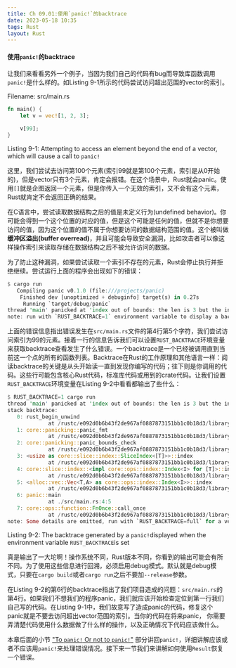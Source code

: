 ```yaml
---
title: Ch 09.01:使用`panic!`的backtrace
date: 2023-05-18 10:35
tags: Rust
layout: Rust
---
```

#### 使用`panic!`的backtrace

让我们来看看另外一个例子，当因为我们自己的代码有bug而导致库函数调用`panic!`是什么样的。如Listing 9-1所示的代码尝试访问超出范围的vector的索引。

Filename: src/main.rs

```rust
fn main() {
    let v = vec![1, 2, 3];

    v[99];
}
```

Listing 9-1: Attempting to access an element beyond the end of a vector, which will cause a call to `panic!`

这里，我们尝试去访问第100个元素(索引99就是第100个元素，索引是从0开始的)，但是vector只有3个元素，肯定会报错。在这个场景中，Rust就会panic。使用`[]`就是企图返回一个元素，但是你传入一个无效的索引，又不会有这个元素，Rust就肯定不会返回正确的结果。

在C语言中，尝试读取数据结构之后的值是未定义行为(undefined behavior)。你可能会得到一个这个位置的对应的值，但是这个可能是任何的值，但就不是你想要访问的值，因为这个位置的值不属于你想要访问的数据结构范围的值。这个被叫做**缓冲区溢出(buffer overread)**，并且可能会导致安全漏洞，比如攻击者可以像这样操作索引来读取存储在数据结构之后不被允许访问的数据。

为了防止这种漏洞，如果尝试读取一个索引不存在的元素，Rust会停止执行并拒绝继续。尝试运行上面的程序会出现如下的错误：

```rust
$ cargo run
   Compiling panic v0.1.0 (file:///projects/panic)
    Finished dev [unoptimized + debuginfo] target(s) in 0.27s
     Running `target/debug/panic`
thread 'main' panicked at 'index out of bounds: the len is 3 but the index is 99', src/main.rs:4:5
note: run with `RUST_BACKTRACE=1` environment variable to display a backtrace
```

上面的错误信息指出错误发生在`src/main.rs`文件的第4行第5个字符，我们尝试访问索引为99的元素。接着一行的信息告诉我们可以设置`RUST_BACKTRACE`环境变量来获取backtrace查看发生了什么错误。一个backtrace是一个已经被调用直到当前这一个点的所有的函数列表。Backtrace在Rust的工作原理和其他语言一样：阅读backtrace的关键是从头开始读一直到发现你编写的代码；往下则是你调用的代码。这些行可能包含核心Rust代码，标准库代码或用到的crate代码。让我们设置`RUST_BACKTRACE`环境变量在Listing 9-2中看看都输出了些什么：

```rust
$ RUST_BACKTRACE=1 cargo run
thread 'main' panicked at 'index out of bounds: the len is 3 but the index is 99', src/main.rs:4:5
stack backtrace:
   0: rust_begin_unwind
             at /rustc/e092d0b6b43f2de967af0887873151bb1c0b18d3/library/std/src/panicking.rs:584:5
   1: core::panicking::panic_fmt
             at /rustc/e092d0b6b43f2de967af0887873151bb1c0b18d3/library/core/src/panicking.rs:142:14
   2: core::panicking::panic_bounds_check
             at /rustc/e092d0b6b43f2de967af0887873151bb1c0b18d3/library/core/src/panicking.rs:84:5
   3: <usize as core::slice::index::SliceIndex<[T]>>::index
             at /rustc/e092d0b6b43f2de967af0887873151bb1c0b18d3/library/core/src/slice/index.rs:242:10
   4: core::slice::index::<impl core::ops::index::Index<I> for [T]>::index
             at /rustc/e092d0b6b43f2de967af0887873151bb1c0b18d3/library/core/src/slice/index.rs:18:9
   5: <alloc::vec::Vec<T,A> as core::ops::index::Index<I>>::index
             at /rustc/e092d0b6b43f2de967af0887873151bb1c0b18d3/library/alloc/src/vec/mod.rs:2591:9
   6: panic::main
             at ./src/main.rs:4:5
   7: core::ops::function::FnOnce::call_once
             at /rustc/e092d0b6b43f2de967af0887873151bb1c0b18d3/library/core/src/ops/function.rs:248:5
note: Some details are omitted, run with `RUST_BACKTRACE=full` for a verbose backtrace.
```

Listing 9-2: The backtrace generated by a `panic!`displayed when the environment variable `RUST_BACKTRACE`is set

真是输出了一大坨啊！操作系统不同，Rust版本不同，你看到的输出可能会有所不同。为了使用这些信息进行回溯，必须启用debug模式。默认就是debug模式，只要在`cargo build`或者`cargo run`之后不要加`--release`参数。

在Listing 9-2的第6行的backtrace指出了我们项目造成的问题：`src/main.rs`的第4行。如果我们不想我们的程序panic，我们就应该开始检查定位到第一行我们自己写的代码。在Listing 9-1中，我们故意写了造成panic的代码，修复这个panic就是不要去访问超出vector范围的索引。当你的代码在将来panic， 你需要弄清楚代码使用什么数据做了什么样的操作，以及正确情况下代码应该做什么。

本章后面的小节 ["To `panic!` Or not to `panic!`"](https://doc.rust-lang.org/book/ch09-03-to-panic-or-not-to-panic.html#to-panic-or-not-to-panic) 部分讲回`panic!`，详细讲解应该或者不应该用`panic!`来处理错误情况。接下来一节我们来讲解如何使用`Result`恢复一个错误。

